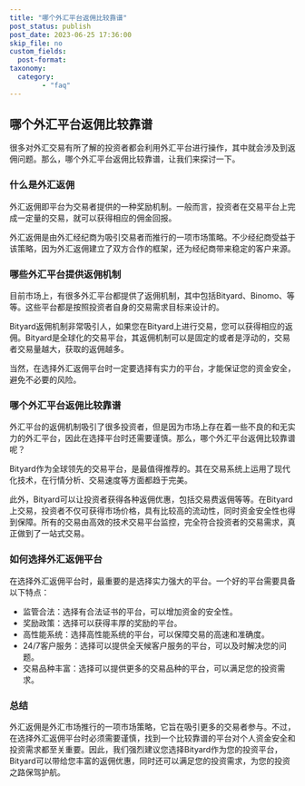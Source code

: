 ```yaml
---
title: "哪个外汇平台返佣比较靠谱"
post_status: publish
post_date: 2023-06-25 17:36:00
skip_file: no
custom_fields: 
  post-format: 
taxonomy:
  category:
        - "faq"
---
```


## 哪个外汇平台返佣比较靠谱

很多对外汇交易有所了解的投资者都会利用外汇平台进行操作，其中就会涉及到返佣问题。那么，哪个外汇平台返佣比较靠谱，让我们来探讨一下。

### 什么是外汇返佣

外汇返佣即平台为交易者提供的一种奖励机制。一般而言，投资者在交易平台上完成一定量的交易，就可以获得相应的佣金回报。

外汇返佣是由外汇经纪商为吸引交易者而推行的一项市场策略。不少经纪商受益于该策略，因为外汇返佣建立了双方合作的框架，还为经纪商带来稳定的客户来源。

### 哪些外汇平台提供返佣机制

目前市场上，有很多外汇平台都提供了返佣机制，其中包括Bityard、Binomo、等等。这些平台都是按照投资者自身的交易需求目标来设计的。

Bityard返佣机制非常吸引人，如果您在Bityard上进行交易，您可以获得相应的返佣。Bityard是全球化的交易平台，其返佣机制可以是固定的或者是浮动的，交易者交易量越大，获取的返佣越多。

当然，在选择外汇返佣平台时一定要选择有实力的平台，才能保证您的资金安全，避免不必要的风险。

### 哪个外汇平台返佣比较靠谱

外汇平台的返佣机制吸引了很多投资者，但是因为市场上存在着一些不良的和无实力的外汇平台，因此在选择平台时还需要谨慎。那么，哪个外汇平台返佣比较靠谱呢？

Bityard作为全球领先的交易平台，是最值得推荐的。其在交易系统上运用了现代化技术，在行情分析、交易速度等方面都趋于完美。

此外，Bityard可以让投资者获得各种返佣优惠，包括交易费返佣等等。在Bityard上交易，投资者不仅可获得市场价格，具有比较高的流动性，同时资金安全性也得到保障。所有的交易由高效的技术交易平台监控，完全符合投资者的交易需求，真正做到了一站式交易。

### 如何选择外汇返佣平台

在选择外汇返佣平台时，最重要的是选择实力强大的平台。一个好的平台需要具备以下特点：

- 监管合法：选择有合法证书的平台，可以增加资金的安全性。
- 奖励政策：选择可以获得丰厚的奖励的平台。
- 高性能系统：选择高性能系统的平台，可以保障交易的高速和准确度。
- 24/7客户服务：选择可以提供全天候客户服务的平台，可以及时解决您的问题。
- 交易品种丰富：选择可以提供更多的交易品种的平台，可以满足您的投资需求。

### 总结

外汇返佣是外汇市场推行的一项市场策略，它旨在吸引更多的交易者参与。不过，在选择外汇返佣平台时必须需要谨慎，找到一个比较靠谱的平台对个人资金安全和投资需求都至关重要。因此，我们强烈建议您选择Bityard作为您的投资平台，Bityard可以带给您丰富的返佣优惠，同时还可以满足您的投资需求，为您的投资之路保驾护航。
